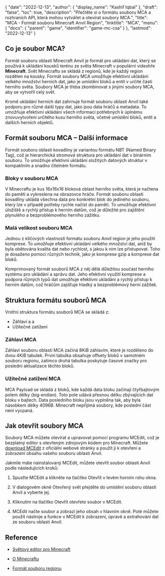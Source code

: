 {
  "date": "2022-12-13",
  "author": {
    "display_name": "Kashif Iqbal"
},
  "draft": "false",
  "toc": true,
  "description": "Přečtěte si o formátu souboru MCA a rozhraních API, která mohou vytvářet a otevírat soubory MCA.",
  "title": "MCA - Formát souboru Minecraft Anvil Region",
  "linktitle": "MCA",
  "menu": {
    "docs": {
      "parent": "game",
      "identifier": "game-mc-csa"
}
},
  "lastmod": "2022-12-13"
}

## Co je soubor MCA?

Formát souboru oblasti Minecraft Anvil je formát pro ukládání dat, který se používá k ukládání kousků terénu ze světa Minecraft v populární videohře **Minecraft**. Svět Minecraftu se skládá z regionů, kde je každý region rozdělen na kousky. Formát souboru MCA umožňuje efektivní ukládání velkého množství herních dat, jako je umístění bloků a entit v určité části herního světa. Soubory MCA je třeba zkombinovat s jinými soubory MCA, aby se vytvořil celý svět.

Kromě ukládání herních dat zahrnuje formát souboru oblasti Anvil také podporu pro různé další typy dat, jako jsou data hráčů a metadata. To umožňuje efektivní ukládání všech informací potřebných k úplnému znovuvytvoření určitého kusu herního světa, včetně umístění bloků, entit a dalších herních objektů.

## Formát souboru MCA – Další informace

Formát souboru oblasti kovadliny je variantou formátu NBT (Named Binary Tag), což je hierarchická stromová struktura pro ukládání dat v binárním souboru. To umožňuje efektivní ukládání složitých datových struktur v kompaktním a snadno čitelném formátu.

### Bloky v souboru MCA

V Minecraftu je kus 16x16x16 bloková oblast herního světa, která je načtena do paměti a vykreslena na obrazovce hráče. Formát souboru oblasti kovadliny ukládá všechna data pro konkrétní blok do jediného souboru, který lze v případě potřeby rychle načíst do paměti. To umožňuje efektivní úložiště a rychlý přístup k herním datům, což je důležité pro zajištění plynulého a bezproblémového herního zážitku.

### Malá velikost souboru MCA

Jednou z klíčových vlastností formátu souboru Anvil region je jeho použití komprese. To umožňuje efektivní ukládání velkého množství dat, aniž by byla obětována kvalita dat nebo rychlost, s jakou k nim lze přistupovat. Toho je dosaženo pomocí různých technik, jako je komprese gzip a komprese dat bloků.

Komprimovaný formát souborů MCA z něj dělá důležitou součást herního systému pro ukládání a správu dat. Jeho efektivní využití komprese a podpora různých typů dat umožňuje efektivní ukládání a rychlý přístup k herním datům, což hráčům zajišťuje hladký a bezproblémový herní zážitek.

## Struktura formátu souborů MCA

Vnitřní struktura formátu souborů MCA se skládá z:
 * Záhlaví a a
 * Užitečné zatížení

### Záhlaví MCA

Záhlaví souboru oblasti MCA začíná 8KiB záhlavím, které je rozděleno do dvou 4KiB tabulek. První tabulka obsahuje offsety bloků v samotném souboru regionu, zatímco druhá tabulka poskytuje časové značky pro poslední aktualizace těchto bloků.

### Užitečné zatížení MCA

MCA Payload se skládá z bloků, kde každá data bloku začínají čtyřbajtovým polem délky (big-endian). Toto pole udává přesnou délku zbývajících dat bloku v bajtech. Data posledního bloku jsou vyplněna tak, aby byla násobkem délky 4096B. Minecraft nepřijímá soubory, kde poslední část není vycpaná.

## Jak otevřít soubory MCA

Soubory MCA můžete otevírat a upravovat pomocí programu MCEdit, což je bezplatný editor s otevřeným zdrojovým kódem pro Minecraft. Můžete [download MCEdit](https://www.mcedit.net/) z oficiální webové stránky a použít ji k otevření a zobrazení obsahu vašeho souboru oblasti Anvil.

Jakmile máte nainstalovaný MCEdit, můžete otevřít soubor oblasti Anvil podle následujících kroků:

 1. Spusťte MCEdit a klikněte na tlačítko Otevřít v levém horním rohu okna.

 1. V dialogovém okně Otevřený svět přejděte do umístění souboru oblasti Anvil a vyberte jej.

 1. Kliknutím na tlačítko Otevřít otevřete soubor v MCEdit.

 1. MCEdit načte soubor a zobrazí jeho obsah v hlavním okně. Poté můžete použít nástroje a funkce v MCEdit k zobrazení, úpravě a extrahování dat ze souboru oblasti Anvil.

## Reference

* [Světový editor pro Minecraft](https://www.mcedit.net/)

* [O Minecraftu](https://www.minecraft.net/)

* [Formát souboru regionu](https://minecraft.fandom.com/wiki/Region_file_format)


